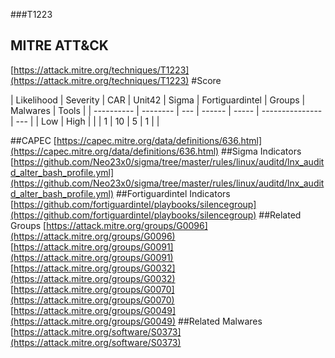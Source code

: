 ###T1223
## MITRE ATT&CK
[https://attack.mitre.org/techniques/T1223](https://attack.mitre.org/techniques/T1223)
#Score

| Likelihood | Severity | CAR | Unit42 | Sigma | Fortiguardintel | Groups | Malwares | Tools |
| ---------- | -------- | --- | ------ | ----- | --------------- | ---  |
| Low | High |   |   | 1 | 10 | 5 | 1 |   |

##CAPEC
[https://capec.mitre.org/data/definitions/636.html](https://capec.mitre.org/data/definitions/636.html)
[]()
##Sigma Indicators
[https://github.com/Neo23x0/sigma/tree/master/rules/linux/auditd/lnx_auditd_alter_bash_profile.yml](https://github.com/Neo23x0/sigma/tree/master/rules/linux/auditd/lnx_auditd_alter_bash_profile.yml)
[]()
##Fortiguardintel Indicators
[https://github.com/fortiguardintel/playbooks/silencegroup](https://github.com/fortiguardintel/playbooks/silencegroup)
[]()
##Related Groups
[https://attack.mitre.org/groups/G0096](https://attack.mitre.org/groups/G0096)
[https://attack.mitre.org/groups/G0091](https://attack.mitre.org/groups/G0091)
[https://attack.mitre.org/groups/G0032](https://attack.mitre.org/groups/G0032)
[https://attack.mitre.org/groups/G0070](https://attack.mitre.org/groups/G0070)
[https://attack.mitre.org/groups/G0049](https://attack.mitre.org/groups/G0049)
[]()
##Related Malwares
[https://attack.mitre.org/software/S0373](https://attack.mitre.org/software/S0373)
[]()
